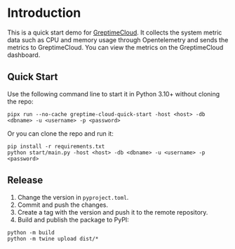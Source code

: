 # Introduction

This is a quick start demo for [GreptimeCloud](https://greptime.cloud/). It collects the system metric data such as CPU and memory usage through Opentelemetry and sends the metrics to GreptimeCloud. You can view the metrics on the GreptimeCloud dashboard.

## Quick Start

Use the following command line to start it in Python 3.10+ without cloning the repo:

```shell
pipx run --no-cache greptime-cloud-quick-start -host <host> -db <dbname> -u <username> -p <password>
```

Or you can clone the repo and run it:

```shell
pip install -r requirements.txt
python start/main.py -host <host> -db <dbname> -u <username> -p <password>
```

## Release

1. Change the version in `pyproject.toml`.
2. Commit and push the changes.
3. Create a tag with the version and push it to the remote repository.
4. Build and publish the package to PyPI:

```shell
python -m build
python -m twine upload dist/*
```
